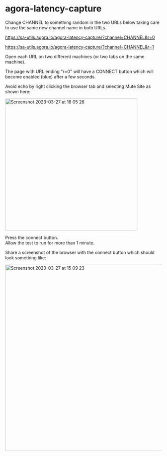 # agora-latency-capture      


Change CHANNEL to something random in the two URLs below taking care to use the same new channel name in both URLs.


https://sa-utils.agora.io/agora-latency-capture/?channel=CHANNEL&r=0      

https://sa-utils.agora.io/agora-latency-capture/?channel=CHANNEL&r=1    

Open each URL on two different machines (or two tabs on the same machine).    
     
The page with URL ending "r=0" will have a CONNECT button which will become enabled (blue) after a few seconds. 
     
Avoid echo by right clicking the browser tab and selecting Mute Site as shown here:    

<img width="425" alt="Screenshot 2023-03-27 at 18 05 28" src="https://user-images.githubusercontent.com/9568165/228014758-5576da9c-6f27-464e-bd83-0a3e7794a862.png">

     
Press the connect button.      
Allow the test to run for more than 1 minute.      

Share a screenshot of the browser with the connect button which should look something like: 





<img width="600" alt="Screenshot 2023-03-27 at 15 09 23" src="https://user-images.githubusercontent.com/9568165/227982877-daaa7bd7-0dee-483a-9848-7a70a6e37a44.png">
